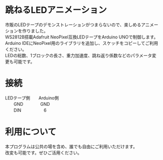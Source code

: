 # 跳ねるLEDアニメーション
市販のLEDテープのデモンストレーションがつまらないので、楽しめるアニメーションを作りました。  
WS2812B搭載Adafruit NeoPixel互換LEDテープをArduino UNOで制御します。  
Arduino IDEにNeoPixel用のライブラリを追加し、スケッチをコピーしてご利用ください。  
LEDの総数、1ブロックの長さ、重力加速度、跳ね返り係数などのパラメータ変更も可能です。

# 接続
LEDテープ側　　Arduino側  
　　GND　　　　GND  
　　DIN　　　　　 6  

# 利用について
本プログラムは公共の場を含め、誰でも自由にご利用いただけます。  
改変も可能です。ぜひご活用ください。
